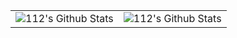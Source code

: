 <table align="center">
<tr>
  		<td><img align="center" alt="112's Github Stats" src="https://github-readme-stats.vercel.app/api?username=112RG&count_private=true&show_icons=true&hide_border=true&theme=dark&include_all_commits=true" /></td>
   		<td><img align="center" alt="112's Github Stats" src="https://github-readme-stats.vercel.app/api/top-langs/?username=112RG&theme=dark&hide=html,css" /></td>
 	</tr>
</table>
​
